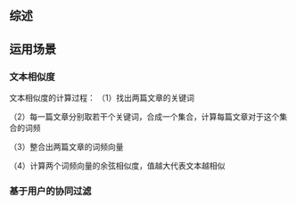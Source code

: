 ## 综述

## 运用场景
### 文本相似度
文本相似度的计算过程：
（1）找出两篇文章的关键词   

（2）每一篇文章分别取若干个关键词，合成一个集合，计算每篇文章对于这个集合的词频   

（3）整合出两篇文章的词频向量   

（4）计算两个词频向量的余弦相似度，值越大代表文本越相似   
### 基于用户的协同过滤
